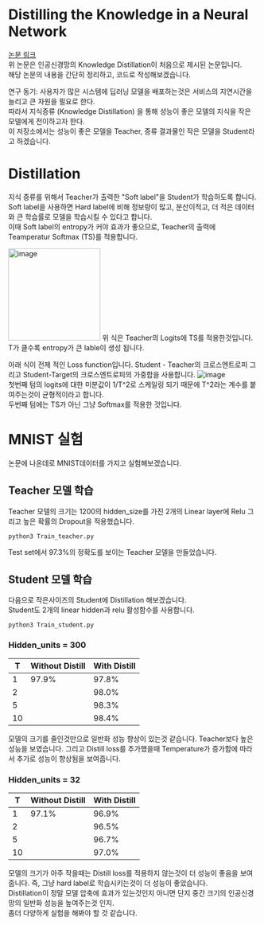 # Distilling the Knowledge in a Neural Network
[논문 링크](https://arxiv.org/abs/1503.02531)  
위 논문은 인공신경망의 Knowledge Distillation이 처음으로 제시된 논문입니다.  
해당 논문의 내용을 간단히 정리하고, 코드로 작성해보겠습니다.  
  
연구 동기: 사용자가 많은 시스템에 딥러닝 모델을 배포하는것은 서비스의 지연시간을 늘리고 큰 자원을 필요로 한다.  
따라서 지식증류 (Knowledge Distillation) 을 통해 성능이 좋은 모델의 지식을 작은 모델에게 전이하고자 한다.  
이 저장소에서는 성능이 좋은 모델을 Teacher, 증류 결과물인 작은 모델을 Student라고 하겠습니다.


# Distillation
지식 증류를 위해서 Teacher가 출력한 "Soft label"을 Student가 학습하도록 합니다.  
Soft label을 사용하면 Hard label에 비해 정보량이 많고, 분산이적고, 더 적은 데이터와 큰 학습률로 모델을 학습시킬 수 있다고 합니다.  
이때 Soft label의 entropy가 커야 효과가 좋으므로, Teacher의 출력에 Teamperatur Softmax (TS)를 적용합니다.

<img width="185" alt="image" src="https://user-images.githubusercontent.com/87703352/159440776-c1fc8020-805a-48ed-a9f1-efbd928d95d4.png">
위 식은 Teacher의 Logits에 TS를 적용한것입니다. T가 클수록 entropy가 큰 lable이 생성 됩니다.  
  
아래 식이 전제 적인 Loss function입니다. Student - Teacher의 크로스엔트로피 그리고 Student-Target의 크로스엔트로피의 가중합을 사용합니다.
![image](https://user-images.githubusercontent.com/87703352/159444646-692a9503-60b7-4a54-975c-026d92ed3a9e.png)  
첫번째 텀의 logits에 대한 미분값이 1/T^2로 스케일링 되기 때문에 T^2라는 계수를 붙여주는것이 균형적이라고 합니다.  
두번째 텀에는 TS가 아닌 그냥 Softmax를 적용한 것입니다.

# MNIST 실험
논문에 나온데로 MNIST데이터를 가지고 실험해보겠습니다.  

## Teacher 모델 학습
Teacher 모델의 크기는 1200의 hidden_size를 가진 2개의 Linear layer에 Relu 그리고 높은 확률의 Dropout을 적용했습니다.  
```
python3 Train_teacher.py
```
Test set에서 97.3%의 정확도를 보이는 Teacher 모델을 만들었습니다.

## Student 모델 학습

다음으로 작은사이즈의 Student에 Distillation 해보겠습니다.  
Student도 2개의 linear hidden과 relu 활성함수를 사용합니다.
```
python3 Train_student.py
```
### Hidden_units = 300
|T|Without Distill|With Distill|
|---|---|---|
|1|97.9%|97.8%|
|2||98.0%|
|5||98.3%|
|10||98.4%|

모델의 크기를 줄인것만으로 일반화 성능 향상이 있는것 같습니다. Teacher보다 높은 성능을 보였습니다.
그리고 Distill loss를 추가했을때 Temperature가 증가함에 따라서 추가로 성능이 향상됨을 보여줍니다. 
  
### Hidden_units = 32
|T|Without Distill|With Distill|
|---|---|---|
|1|97.1%|96.9%|
|2||96.5%|
|5||96.7%|
|10||97.0%|

모델의 크기가 아주 작을때는 Distill loss를 적용하지 않는것이 더 성능이 좋음을 보여줍니다. 즉, 그냥 hard label로 학습시키는것이 더 성능이 좋았습니다.  
Distillation이 정말 모델 압축에 효과가 있는것인지 아니면 단지 중간 크기의 인공신경망의 일반화 성능을 높여주는것 인지.  
좀더 다양하게 실험을 해봐야 할 것 같습니다.
